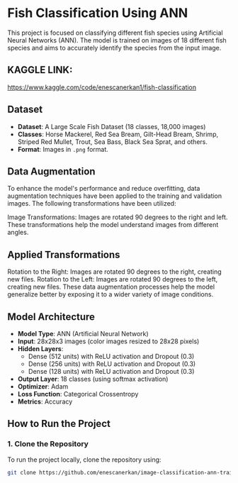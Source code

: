 # Fish Classification Using ANN

This project is focused on classifying different fish species using Artificial Neural Networks (ANN). The model is trained on images of 18 different fish species and aims to accurately identify the species from the input image.

## KAGGLE LINK:
https://www.kaggle.com/code/enescanerkan1/fish-classification


## Dataset

- **Dataset**: A Large Scale Fish Dataset (18 classes, 18,000 images)
- **Classes**: Horse Mackerel, Red Sea Bream, Gilt-Head Bream, Shrimp, Striped Red Mullet, Trout, Sea Bass, Black Sea Sprat, and others.
- **Format**: Images in `.png` format.

## Data Augmentation

To enhance the model's performance and reduce overfitting, data augmentation techniques have been applied to the training and validation images. The following transformations have been utilized:

Image Transformations:
Images are rotated 90 degrees to the right and left. These transformations help the model understand images from different angles.

## Applied Transformations
Rotation to the Right: Images are rotated 90 degrees to the right, creating new files.
Rotation to the Left: Images are rotated 90 degrees to the left, creating new files.
These data augmentation processes help the model generalize better by exposing it to a wider variety of image conditions.

## Model Architecture

- **Model Type**: ANN (Artificial Neural Network)
- **Input**: 28x28x3 images (color images resized to 28x28 pixels)
- **Hidden Layers**:
  - Dense (512 units) with ReLU activation and Dropout (0.3)
  - Dense (256 units) with ReLU activation and Dropout (0.3)
  - Dense (128 units) with ReLU activation and Dropout (0.3)
- **Output Layer**: 18 classes (using softmax activation)
- **Optimizer**: Adam
- **Loss Function**: Categorical Crossentropy
- **Metrics**: Accuracy

## How to Run the Project

### 1. Clone the Repository
To run the project locally, clone the repository using:

```bash
git clone https://github.com/enescanerkan/image-classification-ann-training.git

